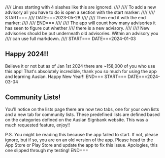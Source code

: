 //// Lines starting with 4 slashes like this are ignored.
////
//// To add a new advisory all you have to do is open a section with the start marker:
////
//// START===
//// DATE===2023-05-28
////
//// Then end it with the end marker:
////
//// END===
////
//// The app will count how many advisories it has seen to figure out whether
//// there is a new advisory.
////
//// New advisories should be put underneath old advisories. Within an advisory you
//// can use full markdown.
////
START===
DATE===2024-01-03
## Happy 2024!!

Believe it or not but as of Jan 1st 2024 there are ~158,000 of you who use this app! That's absolutely incredible, thank you so much for using the app and learning Auslan. Happy New Year!!
END===
START===
DATE===2024-03-04
## Community Lists!

You'll notice on the lists page there are now two tabs, one for your own lists and a new tab for community lists. These predefined lists are defined based on the categories defined on the Auslan Signbank website. This was a much requested feature, enjoy!!

P.S. You might be reading this because the app failed to start. If not, please ignore, but if so, you are on an old version of the app. Please head to the App Store or Play Store and update the app to fix this issue. Apologies, this one slipped through my testing!
END===
